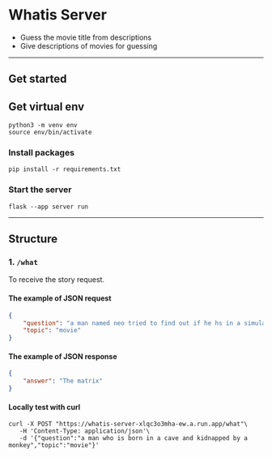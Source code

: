 # Whatis Server

* Guess the movie title from descriptions
* Give descriptions of movies for guessing
---
## Get started

## Get virtual env
```shell
python3 -m venv env
source env/bin/activate
```
### Install packages
```shell
pip install -r requirements.txt
```

### Start the server
```shell
flask --app server run
```
---
## Structure
### 1. `/what`
To receive the story request. 
#### The example of JSON request
```json
{
    "question": "a man named neo tried to find out if he hs in a simulation",
    "topic": "movie"
}
```
#### The example of JSON response
```json
{
    "answer": "The matrix"
}
```
#### Locally test with curl
```shell
curl -X POST "https://whatis-server-xlqc3o3mha-ew.a.run.app/what"\
   -H 'Content-Type: application/json'\
   -d '{"question":"a man who is born in a cave and kidnapped by a monkey","topic":"movie"}'
```
